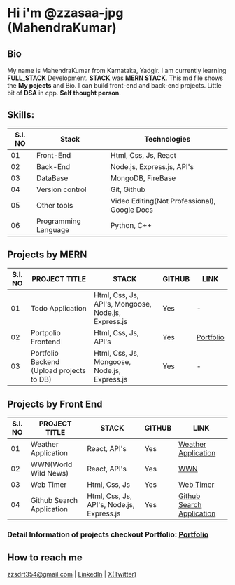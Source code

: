 # Hi i'm @zzasaa-jpg (MahendraKumar)

## Bio
My name is MahendraKumar from Karnataka, Yadgir. I am currently learning **FULL_STACK** Development. **STACK** was **MERN STACK**. This md file shows the **My pojects** and Bio. I can build front-end and back-end projects. Little bit of **DSA** in cpp. **Self thought person**.

## Skills:

| S.I. NO | Stack | Technologies |
|---------|-------|-----------|
|01|Front-End|Html, Css, Js, React|
|02|Back-End|Node.js, Express.js, API's|
|03|DataBase|MongoDB, FireBase|
|04|Version control|Git, Github|
|05|Other tools|Video Editing(Not Professional), Google Docs|
|06|Programming Language|Python, C++|

## Projects by **MERN**

| S.I. NO | PROJECT TITLE | STACK | GITHUB | LINK |
|---------|---------------|-------|--------|------|
|01|Todo Application|Html, Css, Js, API's, Mongoose, Node.js, Express.js|Yes|-|
|02|Portpolio Frontend|Html, Css, Js, API's|Yes|<a href="https://portfolio-front-end-sleg.onrender.com/" target="_blank">Portfolio</a>
|03|Portfolio Backend (Upload projects to DB)|Html, Css, Js, Mongoose, Node.js, Express.js|Yes|-|

## Projects by **Front End**

| S.I. NO | PROJECT TITLE | STACK | GITHUB | LINK |
|---------|---------------|-------|--------|------|
|01|Weather Application|React, API's|Yes|<a href="https://weather-status-web.netlify.app/" target="_blank">Weather Application</a>|
|02|WWN(World Wild News)|React, API's|Yes|<a href="https://wwn.netlify.app/" target="_blank">WWN</a>|
|03|Web Timer|Html, Css, Js|Yes|<a href="https://website-timer.netlify.app/" target="_blank">Web Timer</a>|
|04|Github Search Application|Html, Css, Js, API's, Node.js, Express.js|Yes|<a href="https://github-h8w5.onrender.com" target="_blank">Github Search Application</a>|

### Detail Information of projects checkout Portfolio: <a href="https://portfolio-front-end-sleg.onrender.com/" target="_blank">Portfolio</a>

## How to reach me
zzsdrt354@gmail.com | <a href="https://www.linkedin.com/in/mahendra-kumar-44627a243/" target="_blank">LinkedIn</a> | <a href="https://twitter.com/Mahendr38360512" target="_blank">X(Twitter)</a>
